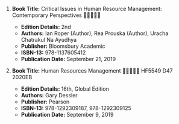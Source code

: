 1. **Book Title:** Critical Issues in Human Resource Management: Contemporary Perspectives 🚨🚨🚨🚨🚨
   - **Edition Details:** 2nd
   - **Authors:** Ian Roper (Author), Rea Prouska (Author), Uracha Chatrakul Na Ayudhya
   - **Publisher:** Bloomsbury Academic
   - **ISBN-13:** 978-1137605412
   - **Publication Date:** September 21, 2019

2. **Book Title:** Human Resources Management 🚨🚨🚨🚨🚨 HF5549 D47 2020EB
   - **Edition Details:** 16th, Global Edition
   - **Authors:** Gary Dessler
   - **Publisher:** Pearson
   - **ISBN-13:** 978-1292309187, 978-1292309125
   - **Publication Date:** September 9, 2019
